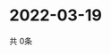 # 2022-03-19
  共 0条

  <!-- BEGIN -->
  <!-- 最后更新时间Sat Mar 19 2022 11:04:39 GMT+0000 (Coordinated Universal Time) -->
  
  <!-- END -->
  
  